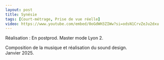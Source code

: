 ```yaml
---
layout: post
title: Synésie
tags: [Court-métrage, Prise de vue réelle]
video: https://www.youtube.com/embed/0oGdWH3ZIWw?si=odsN1CrvZeJu2dxu
---
```


Réalisation : En postprod.
Master mode Lyon 2.   

Composition de la musique et réalisation du sound design.  
Janvier 2025.
